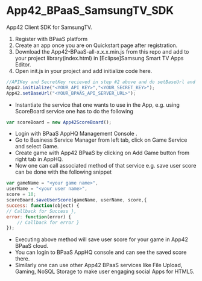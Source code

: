 App42_BPaaS_SamsungTV_SDK
===================

App42 Client SDK for SamsungTV.

1. Register with BPaaS platform
2. Create an app once you are on Quickstart page after registration.
3. Download the App42-BPaaS-all-x.x.x.min.js from this repo and add to your project library(index.html) in [Eclipse]Samsung Smart TV Apps Editor.
4. Open init.js in your project and add initialize code here.

```javascript
//APIKey and SecretKey recieved in step #2 above and do setBaseUrl and put url i.e url of your BPaaS api server.  
App42.initialize("<YOUR_API_KEY>","<YOUR_SECRET_KEY>");
App42.setBaseUrl("<YOUR_BPAAS_API_SERVER_URL>");
```

- Instantiate the service that one wants to use in the App, e.g. using ScoreBoard service one has to do the following

```javascript
var scoreBoard = new App42ScoreBoard();
```
- Login with BPaaS AppHQ Management Console .
- Go to Business Service Manager from left tab, click on Game Service and select Game.
- Create game with App42 BPaaS by clicking on Add Game button from right tab in AppHQ.
- Now one can call associated method of that service e.g. save user score can be done with the following snippet

```javascript
var gameName = "<your game name>",
userName = "<your user name>",
score = 10;
scoreBoard.saveUserScore(gameName, userName, score,{
success: function(object) {
// Callback for Success },
error: function(error) {
    // Callback for error }
});
```

- Executing above method will save user score for your game in App42 BPaaS cloud.
- You can login to BPaaS AppHQ console and can see the saved score there.
- Similarly one can use other App42 BPaaS services like File Upload, Gaming, NoSQL Storage to make user engaging social Apps for HTML5.
